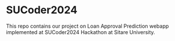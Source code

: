 # SUCoder2024
This repo contains our project on Loan Approval Prediction webapp implemented at SUCoder2024 Hackathon at Sitare University.
